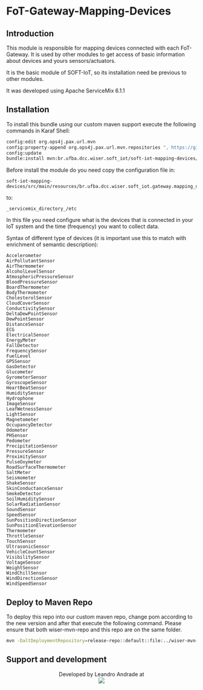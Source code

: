 # FoT-Gateway-Mapping-Devices

## Introduction

This module is responsible for mapping devices connected with each FoT-Gateway. It is used by other modules to get access of basic information about devices and yours sensors/actuators.

It is the basic module of SOFT-IoT, so its installation need be previous to other modules.

It was developed using Apache ServiceMix 6.1.1

## Installation

To install this bundle using our custom maven support execute the following commands in Karaf Shell:

```sh
config:edit org.ops4j.pax.url.mvn 
config:property-append org.ops4j.pax.url.mvn.repositories ", https://github.com/WiserUFBA/wiser-mvn-repo/raw/master/releases@id=wiser"
config:update
bundle:install mvn:br.ufba.dcc.wiser.soft_iot/soft-iot-mapping-devices/1.0.0
```
Before install the module do you need copy the configuration file in:
```
soft-iot-mapping-devices/src/main/resources/br.ufba.dcc.wiser.soft_iot.gateway.mapping_devices.cfg
```
to:
```
_servicemix_directory_/etc
```

In this file you need configure what is the devices that is connected in your IoT system and the time (frequency) you want to collect data.

Syntax of different type of devices (it is important use this to match with enrichment of semantic description):
```
Accelerometer
AirPollutantSensor
AirThermometer
AlcoholLevelSensor
AtmosphericPressureSensor
BloodPressureSensor
BoardThermometer
BodyThermometer
CholesterolSensor
CloudCoverSensor
ConductivitySensor
DeltaDewPointSensor
DewPointSensor
DistanceSensor
ECG
ElectricalSensor
EnergyMeter
FallDetector
FrequencySensor
FuelLevel
GPSSensor
GasDetector
Glucometer
GyrometerSensor
GyroscopeSensor
HeartBeatSensor
HumiditySensor
Hydrophone
ImageSensor
LeafWetnessSensor
LightSensor
Magnetometer
OccupancyDetector
Odometer
PHSensor
Pedometer
PrecipitationSensor
PressureSensor
ProximitySensor
PulseOxymeter
RoadSurfaceThermometer
SaltMeter
Seismometer
ShakeSensor
SkinConductanceSensor
SmokeDetector
SoilHumiditySensor
SolarRadiationSensor
SoundSensor
SpeedSensor
SunPositionDirectionSensor
SunPositionElevationSensor
Thermometer
ThrottleSensor
TouchSensor
UltrasonicSensor
VehicleCountSensor
VisibilitySensor
VoltageSensor
WeightSensor
WindChillSensor
WindDirectionSensor
WindSpeedSensor
```
## Deploy to Maven Repo

To deploy this repo into our custom maven repo, change pom according to the new version and after that execute the following command. Please ensure that both wiser-mvn-repo and this repo are on the same folder.

```sh
mvn -DaltDeploymentRepository=release-repo::default::file:../wiser-mvn-repo/releases/ deploy
```

## Support and development

<p align="center">
	Developed by Leandro Andrade at </br>
  <img src="https://wiki.dcc.ufba.br/pub/SmartUFBA/ProjectLogo/wiserufbalogo.jpg"/>
</p>
